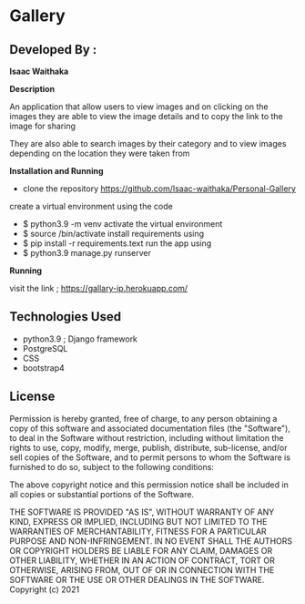 # Gallery

## Developed By :

**Isaac Waithaka**

**Description**

An application that allow users to view images and on clicking on the images they are able to view the image details and to copy the link to the image for sharing

They are also able to search images by their category and to view images depending on the location they were taken from

**Installation and Running**
* clone the repository https://github.com/Isaac-waithaka/Personal-Gallery

create a virtual environment using the code
* $ python3.9 -m venv <name of your environment>
activate the virtual environment
* $ source <name of your environment>/bin/activate
install requirements using
* $ pip install -r requirements.text
run the app using
* $ python3.9 manage.py runserver


**Running**

visit the link ; https://gallary-ip.herokuapp.com/

## Technologies Used
* python3.9 ; Django framework
* PostgreSQL
* CSS
* bootstrap4


## License
Permission is hereby granted, free of charge, to any person obtaining a copy of this software and associated documentation files (the "Software"), to deal in the Software without restriction, including without limitation the rights to use, copy, modify, merge, publish, distribute, sub-license, and/or sell copies of the Software, and to permit persons to whom the Software is furnished to do so, subject to the following conditions:

The above copyright notice and this permission notice shall be included in all copies or substantial portions of the Software.

THE SOFTWARE IS PROVIDED "AS IS", WITHOUT WARRANTY OF ANY KIND, EXPRESS OR IMPLIED, INCLUDING BUT NOT LIMITED TO THE WARRANTIES OF MERCHANTABILITY, FITNESS FOR A PARTICULAR PURPOSE AND NON-INFRINGEMENT. IN NO EVENT SHALL THE AUTHORS OR COPYRIGHT HOLDERS BE LIABLE FOR ANY CLAIM, DAMAGES OR OTHER LIABILITY, WHETHER IN AN ACTION OF CONTRACT, TORT OR OTHERWISE, ARISING FROM, OUT OF OR IN CONNECTION WITH THE SOFTWARE OR THE USE OR OTHER DEALINGS IN THE SOFTWARE. Copyright (c) 2021

